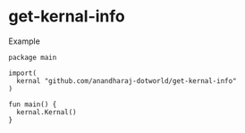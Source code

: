 # get-kernal-info

Example
```
package main

import(
  kernal "github.com/anandharaj-dotworld/get-kernal-info"
)

fun main() {
  kernal.Kernal()
}

